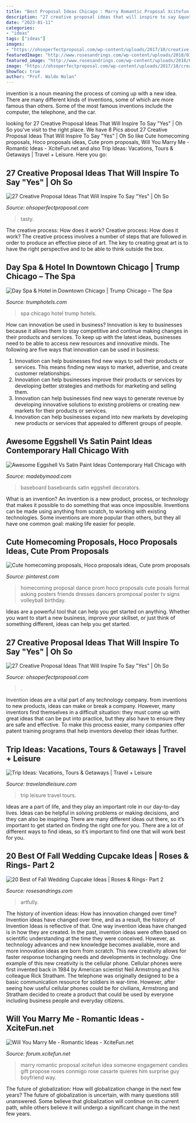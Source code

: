 ```yaml
---
title: "Best Proposal Ideas Chicago : Marry Romantic Proposal Xcitefun Idea Someone Engagement Candles Gift Propose Roses Conmigo Rose Casarte Quieres Him Surprise Guy Boyfriend Way"
description: "27 creative proposal ideas that will inspire to say &quot;yes&quot;"
date: "2023-01-11"
categories:
- "ideas"
tags: ["ideas"]
images:
- "https://ohsoperfectproposal.com/wp-content/uploads/2017/10/creative-proposal-ideas-cupcake-taste-surprise-lynxplanner-via-instagram.jpg"
featuredImage: "http://www.rosesandrings.com/wp-content/uploads/2018/01/vintage-fall-wedding-cupcake-e1577027699936.jpg"
featured_image: "http://www.rosesandrings.com/wp-content/uploads/2018/01/vintage-fall-wedding-cupcake-e1577027699936.jpg"
image: "https://ohsoperfectproposal.com/wp-content/uploads/2017/10/creative-proposal-ideas-man-propose-a-woman-murarimurali007.jpg"
ShowToc: true
author: "Prof. Waldo Nolan"
---
```



invention is a noun meaning the process of coming up with a new idea. There are many different kinds of inventions, some of which are more famous than others. Some of the most famous inventions include the computer, the telephone, and the car.

	

		
looking for 27 Creative Proposal Ideas That Will Inspire To Say &quot;Yes&quot; | Oh So you've visit to the right place. We have 8 Pics about 27 Creative Proposal Ideas That Will Inspire To Say &quot;Yes&quot; | Oh So like Cute homecoming proposals, Hoco proposals ideas, Cute prom proposals, Will You Marry Me - Romantic Ideas - XciteFun.net and also Trip Ideas: Vacations, Tours &amp; Getaways | Travel + Leisure. Here you go:
		
    
## 27 Creative Proposal Ideas That Will Inspire To Say &quot;Yes&quot; | Oh So

<img loading=lazy src="https://ohsoperfectproposal.com/wp-content/uploads/2017/10/creative-proposal-ideas-cupcake-taste-surprise-lynxplanner-via-instagram.jpg" onerror="this.onerror=null;this.src='https://tse3.mm.bing.net/th?id=OIP.EDe5Brm2adIiryuoW0OZbQHaLG&amp;pid=15.1';" alt="27 Creative Proposal Ideas That Will Inspire To Say &quot;Yes&quot; | Oh So">

_Source: ohsoperfectproposal.com_

>tasty. 

	

The creative process: How does it work?
Creative process: How does it work?
The creative process involves a number of steps that are followed in order to produce an effective piece of art. The key to creating great art is to have the right perspective and to be able to think outside the box.

    
## Day Spa &amp; Hotel In Downtown Chicago | Trump Chicago – The Spa

<img loading=lazy src="https://www.trumphotels.com/uploads/15838/0/cloudinary/trump-hotels-cloudinary/image/upload/c_fill,w_1440,ar_8:3,x_250,y_166,w_4493,h_2995,c_crop/v1519139162/aptlpr8gqh2goojwskne.jpg" onerror="this.onerror=null;this.src='https://tse3.mm.bing.net/th?id=OIP._6INWGY1F6LD--6Z2KcLFgHaE7&amp;pid=15.1';" alt="Day Spa &amp; Hotel in Downtown Chicago | Trump Chicago – The Spa">

_Source: trumphotels.com_

>spa chicago hotel trump hotels. 

	

How can innovation be used in business?
Innovation is key to businesses because it allows them to stay competitive and continue making changes in their products and services. To keep up with the latest ideas, businesses need to be able to access new resources and innovative minds. The following are five ways that innovation can be used in business: 
1. Innovation can help businesses find new ways to sell their products or services. This means finding new ways to market, advertise, and create customer relationships. 
2. Innovation can help businesses improve their products or services by developing better strategies and methods for marketing and selling them. 
3. Innovation can help businesses find new ways to generate revenue by developing innovative solutions to existing problems or creating new markets for their products or services. 
4. Innovation can help businesses expand into new markets by developing new products or services that appealed to different groups of people. 

    
## Awesome Eggshell Vs Satin Paint Ideas Contemporary Hall Chicago With

<img loading=lazy src="https://madebymood.com/wp-content/uploads/2021/07/chicago-contemporary-hall-eggshell-vs-satin-paint-ideas-crown-molding-dark-stained-wood-floor-gray-hallway-baseboard-white.jpg" onerror="this.onerror=null;this.src='https://tse2.mm.bing.net/th?id=OIP.Yp4aWR8S27mXUc1KWlf0PAHaLH&amp;pid=15.1';" alt="Awesome Eggshell Vs Satin Paint Ideas Contemporary Hall Chicago with">

_Source: madebymood.com_

>baseboard baseboards satin eggshell decorators. 

	

What is an invention?
An invention is a new product, process, or technology that makes it possible to do something that was once impossible. Inventions can be made using anything from scratch, to working with existing technologies. Some inventions are more popular than others, but they all have one common goal: making life easier for people.

    
## Cute Homecoming Proposals, Hoco Proposals Ideas, Cute Prom Proposals

<img loading=lazy src="https://i.pinimg.com/736x/05/eb/62/05eb622a80870cf19d0964dc441d7301.jpg" onerror="this.onerror=null;this.src='https://tse4.mm.bing.net/th?id=OIP.jNGfyKMkdikcbTzhFizfsQHaJ4&amp;pid=15.1';" alt="Cute homecoming proposals, Hoco proposals ideas, Cute prom proposals">

_Source: pinterest.com_

>homecoming proposal dance prom hoco proposals cute posals formal asking posters friends dresses dancers promposal poster tv signs volleyball birthday. 

	

Ideas are a powerful tool that can help you get started on anything. Whether you want to start a new business, improve your skillset, or just think of something different, ideas can help you get started.

    
## 27 Creative Proposal Ideas That Will Inspire To Say &quot;Yes&quot; | Oh So

<img loading=lazy src="https://ohsoperfectproposal.com/wp-content/uploads/2017/10/creative-proposal-ideas-man-propose-a-woman-murarimurali007.jpg" onerror="this.onerror=null;this.src='https://tse3.mm.bing.net/th?id=OIP.XzrS6Oh_DjncE9Tv-SPaQgHaE3&amp;pid=15.1';" alt="27 Creative Proposal Ideas That Will Inspire To Say &quot;Yes&quot; | Oh So">

_Source: ohsoperfectproposal.com_

>. 

	

Invention ideas are a vital part of any technology company. from inventions to new products, ideas can make or break a company. However, many inventors find themselves in a difficult situation: they must come up with great ideas that can be put into practice, but they also have to ensure they are safe and effective. To make this process easier, many companies offer patent training programs that help inventors develop their ideas further.

    
## Trip Ideas: Vacations, Tours &amp; Getaways | Travel + Leisure

<img loading=lazy src="http://cdn-image.travelandleisure.com/sites/default/files/styles/1600x1000/public/1501086924/infinity-pool-grand-lucayan-bahamas-OVGRANDLUCAYAN0717.jpg?itok=tGe-QTlR" onerror="this.onerror=null;this.src='https://tse1.mm.bing.net/th?id=OIP.QW1MUfNBCjg3DKZiE371NAHaEo&amp;pid=15.1';" alt="Trip Ideas: Vacations, Tours &amp; Getaways | Travel + Leisure">

_Source: travelandleisure.com_

>trip leisure travel tours. 

	

Ideas are a part of life, and they play an important role in our day-to-day lives. Ideas can be helpful in solving problems or making decisions, and they can also be inspiring. There are many different ideas out there, so it’s important to get started on finding the right one for you. There are a lot of different ways to find ideas, so it’s important to find one that will work best for you.

    
## 20 Best Of Fall Wedding Cupcake Ideas | Roses &amp; Rings- Part 2

<img loading=lazy src="http://www.rosesandrings.com/wp-content/uploads/2018/01/vintage-fall-wedding-cupcake-e1577027699936.jpg" onerror="this.onerror=null;this.src='https://tse2.mm.bing.net/th?id=OIP.GwveES7YTnvGmPP1EawpFAHaLH&amp;pid=15.1';" alt="20 Best of Fall Wedding Cupcake Ideas | Roses &amp; Rings- Part 2">

_Source: rosesandrings.com_

>artfully. 

	

The history of invention ideas: How has innovation changed over time?
Invention ideas have changed over time, and as a result, the history of Invention Ideas is reflective of that. One way invention ideas have changed is in how they are created.  In the past, invention ideas were often based on scientific understanding at the time they were conceived. However, as technology advances and new knowledge becomes available, more and more innovation ideas are born from scratch. This new creativity allows for faster response tochanging needs and developments in technology.
One example of this new creativity is the cellular phone. Cellular phones were first invented back in 1984 by American scientist Neil Armstrong and his colleague Rick Stratham. The telephone was originally designed to be a basic communication resource for soldiers in war-time. However, after seeing how useful cellular phones could be for civilians, Armstrong and Stratham decided to create a product that could be used by everyone including business people and everyday citizens.

    
## Will You Marry Me - Romantic Ideas - XciteFun.net

<img loading=lazy src="http://img.xcitefun.net/users/2014/07/361368,xcitefun-marry-me-idea-7.jpg" onerror="this.onerror=null;this.src='https://tse2.mm.bing.net/th?id=OIP.j-qJFIprCgZVh38BYuBK4AHaHa&amp;pid=15.1';" alt="Will You Marry Me - Romantic Ideas - XciteFun.net">

_Source: forum.xcitefun.net_

>marry romantic proposal xcitefun idea someone engagement candles gift propose roses conmigo rose casarte quieres him surprise guy boyfriend way. 

	

The future of globalization: How will globalization change in the next few years?
The future of globalization is uncertain, with many questions still unanswered. Some believe that globalization will continue on its current path, while others believe it will undergo a significant change in the next few years.

